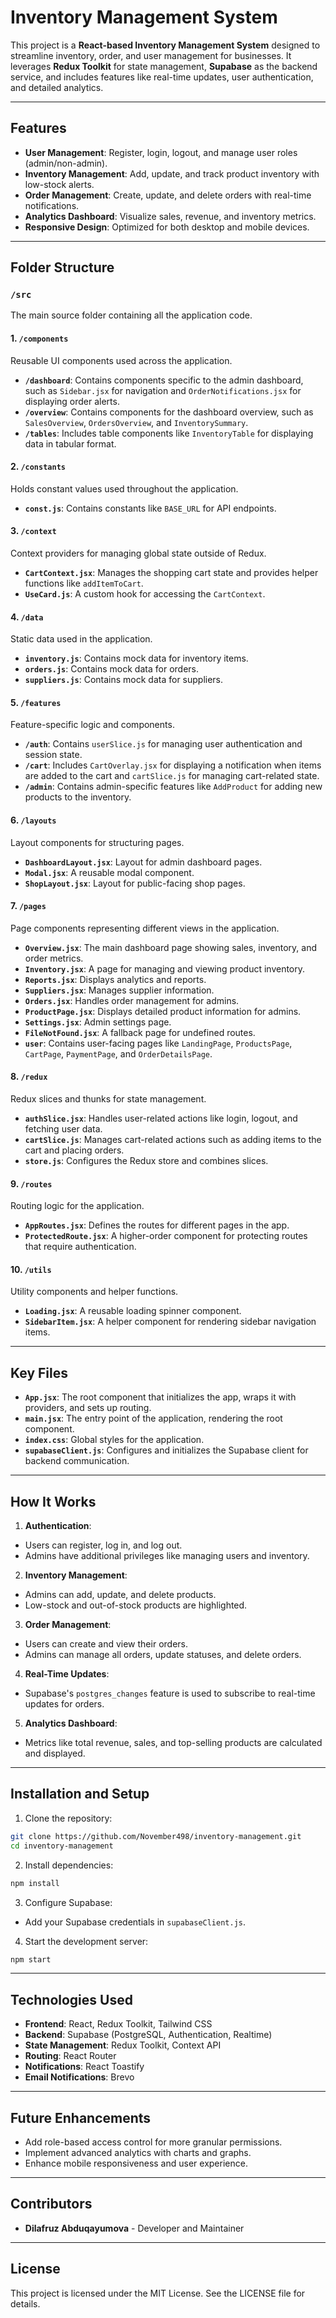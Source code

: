 # Inventory Management System

This project is a **React-based Inventory Management System** designed to streamline inventory, order, and user management for businesses. It leverages **Redux Toolkit** for state management, **Supabase** as the backend service, and includes features like real-time updates, user authentication, and detailed analytics.

---

## Features

- **User Management**: Register, login, logout, and manage user roles (admin/non-admin).
- **Inventory Management**: Add, update, and track product inventory with low-stock alerts.
- **Order Management**: Create, update, and delete orders with real-time notifications.
- **Analytics Dashboard**: Visualize sales, revenue, and inventory metrics.
- **Responsive Design**: Optimized for both desktop and mobile devices.

---

## Folder Structure

### `/src`

The main source folder containing all the application code.

#### 1. **`/components`**

Reusable UI components used across the application.

- **`/dashboard`**: Contains components specific to the admin dashboard, such as `Sidebar.jsx` for navigation and `OrderNotifications.jsx` for displaying order alerts.
- **`/overview`**: Contains components for the dashboard overview, such as `SalesOverview`, `OrdersOverview`, and `InventorySummary`.
- **`/tables`**: Includes table components like `InventoryTable` for displaying data in tabular format.

#### 2. **`/constants`**

Holds constant values used throughout the application.

- **`const.js`**: Contains constants like `BASE_URL` for API endpoints.

#### 3. **`/context`**

Context providers for managing global state outside of Redux.

- **`CartContext.jsx`**: Manages the shopping cart state and provides helper functions like `addItemToCart`.
- **`UseCard.js`**: A custom hook for accessing the `CartContext`.

#### 4. **`/data`**

Static data used in the application.

- **`inventory.js`**: Contains mock data for inventory items.
- **`orders.js`**: Contains mock data for orders.
- **`suppliers.js`**: Contains mock data for suppliers.

#### 5. **`/features`**

Feature-specific logic and components.

- **`/auth`**: Contains `userSlice.js` for managing user authentication and session state.
- **`/cart`**: Includes `CartOverlay.jsx` for displaying a notification when items are added to the cart and `cartSlice.js` for managing cart-related state.
- **`/admin`**: Contains admin-specific features like `AddProduct` for adding new products to the inventory.

#### 6. **`/layouts`**

Layout components for structuring pages.

- **`DashboardLayout.jsx`**: Layout for admin dashboard pages.
- **`Modal.jsx`**: A reusable modal component.
- **`ShopLayout.jsx`**: Layout for public-facing shop pages.

#### 7. **`/pages`**

Page components representing different views in the application.

- **`Overview.jsx`**: The main dashboard page showing sales, inventory, and order metrics.
- **`Inventory.jsx`**: A page for managing and viewing product inventory.
- **`Reports.jsx`**: Displays analytics and reports.
- **`Suppliers.jsx`**: Manages supplier information.
- **`Orders.jsx`**: Handles order management for admins.
- **`ProductPage.jsx`**: Displays detailed product information for admins.
- **`Settings.jsx`**: Admin settings page.
- **`FileNotFound.jsx`**: A fallback page for undefined routes.
- **`user`**: Contains user-facing pages like `LandingPage`, `ProductsPage`, `CartPage`, `PaymentPage`, and `OrderDetailsPage`.

#### 8. **`/redux`**

Redux slices and thunks for state management.

- **`authSlice.jsx`**: Handles user-related actions like login, logout, and fetching user data.
- **`cartSlice.js`**: Manages cart-related actions such as adding items to the cart and placing orders.
- **`store.js`**: Configures the Redux store and combines slices.

#### 9. **`/routes`**

Routing logic for the application.

- **`AppRoutes.jsx`**: Defines the routes for different pages in the app.
- **`ProtectedRoute.jsx`**: A higher-order component for protecting routes that require authentication.

#### 10. **`/utils`**

Utility components and helper functions.

- **`Loading.jsx`**: A reusable loading spinner component.
- **`SidebarItem.jsx`**: A helper component for rendering sidebar navigation items.

---

## Key Files

- **`App.jsx`**: The root component that initializes the app, wraps it with providers, and sets up routing.
- **`main.jsx`**: The entry point of the application, rendering the root component.
- **`index.css`**: Global styles for the application.
- **`supabaseClient.js`**: Configures and initializes the Supabase client for backend communication.

---

## How It Works

1. **Authentication**:

- Users can register, log in, and log out.
- Admins have additional privileges like managing users and inventory.

2. **Inventory Management**:

- Admins can add, update, and delete products.
- Low-stock and out-of-stock products are highlighted.

3. **Order Management**:

- Users can create and view their orders.
- Admins can manage all orders, update statuses, and delete orders.

4. **Real-Time Updates**:

- Supabase's `postgres_changes` feature is used to subscribe to real-time updates for orders.

5. **Analytics Dashboard**:

- Metrics like total revenue, sales, and top-selling products are calculated and displayed.

---

## Installation and Setup

1. Clone the repository:

```bash
git clone https://github.com/November498/inventory-management.git
cd inventory-management
```

2. Install dependencies:

```bash
npm install
```

3. Configure Supabase:

- Add your Supabase credentials in `supabaseClient.js`.

4. Start the development server:

```bash
npm start
```

---

## Technologies Used

- **Frontend**: React, Redux Toolkit, Tailwind CSS
- **Backend**: Supabase (PostgreSQL, Authentication, Realtime)
- **State Management**: Redux Toolkit, Context API
- **Routing**: React Router
- **Notifications**: React Toastify
- **Email Notifications**: Brevo

---

## Future Enhancements

- Add role-based access control for more granular permissions.
- Implement advanced analytics with charts and graphs.
- Enhance mobile responsiveness and user experience.

---

## Contributors

- **Dilafruz Abduqayumova** - Developer and Maintainer

---

## License

This project is licensed under the MIT License. See the LICENSE file for details.
